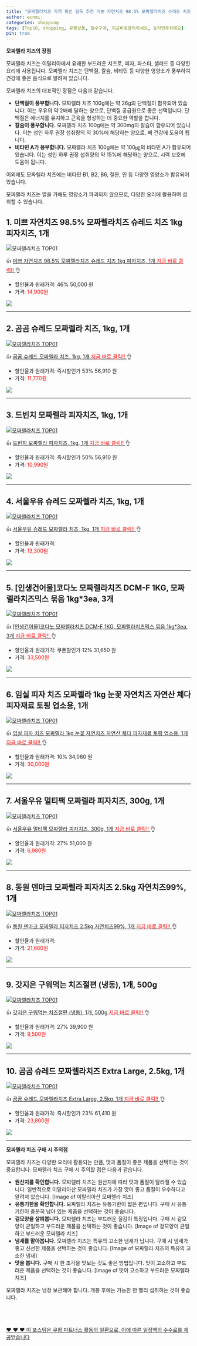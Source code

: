 ```yaml
---
title: "모짜렐라치즈 가격 확인 필독 추천 미쁘 자연치즈 98.5% 모짜렐라치즈 슈레드 치즈 1kg 피자치즈, 1개 비교 장점 구매가이드"
author: eunmi.
categories: shopping
tags: [Top10, shopping, 유행상품, 필수구매, 지금바로클릭하세요, 놓치면후회해요]
pin: true
---
```

**모짜렐라 치즈의 장점**

모짜렐라 치즈는 이탈리아에서 유래한 부드러운 치즈로, 피자, 파스타, 샐러드 등 다양한 요리에 사용됩니다. 모짜렐라 치즈는 단백질, 칼슘, 비타민 등 다양한 영양소가 풍부하여 건강에 좋은 음식으로 알려져 있습니다.

모짜렐라 치즈의 대표적인 장점은 다음과 같습니다.

* **단백질이 풍부합니다.** 모짜렐라 치즈 100g에는 약 26g의 단백질이 함유되어 있습니다. 이는 우유의 약 2배에 달하는 양으로, 단백질 공급원으로 좋은 선택입니다. 단백질은 에너지를 유지하고 근육을 형성하는 데 중요한 역할을 합니다.
* **칼슘이 풍부합니다.** 모짜렐라 치즈 100g에는 약 300mg의 칼슘이 함유되어 있습니다. 이는 성인 하루 권장 섭취량의 약 30%에 해당하는 양으로, 뼈 건강에 도움이 됩니다.
* **비타민 A가 풍부합니다.** 모짜렐라 치즈 100g에는 약 100㎍의 비타민 A가 함유되어 있습니다. 이는 성인 하루 권장 섭취량의 약 15%에 해당하는 양으로, 시력 보호에 도움이 됩니다.

이외에도 모짜렐라 치즈에는 비타민 B1, B2, B6, 철분, 인 등 다양한 영양소가 함유되어 있습니다.

모짜렐라 치즈는 열을 가해도 영양소가 파괴되지 않으므로, 다양한 요리에 활용하여 섭취할 수 있습니다.

   

## 1. 미쁘 자연치즈 98.5% 모짜렐라치즈 슈레드 치즈 1kg 피자치즈, 1개

![모짜렐라치즈 TOP01](https://thumbnail10.coupangcdn.com/thumbnails/remote/230x230ex/image/vendor_inventory/9ce8/8a43bd439cd836bfd2bddd517b70c8bb18d129a205ae5c2989b473bd64bf.JPG)


👍 [미쁘 자연치즈 98.5% 모짜렐라치즈 슈레드 치즈 1kg 피자치즈, 1개 <font color=red> 지금 바로 클릭!! </font> ](https://link.coupang.com/re/AFFSDP?lptag=AF3617701&subid=GithubCoopas&pageKey=5201188785&traceid=V0-153&itemId=7249862643&vendorItemId=74541400197) 👌 


- 할인율과 원래가격: 46%  50,000   원
- 가격: <span style='color:red'>14,900원</span>

[![](/discount_price.png)](https://link.coupang.com/re/AFFSDP?lptag=AF3617701&subid=GithubCoopas&pageKey=5201188785&traceid=V0-153&itemId=7249862643&vendorItemId=74541400197)

---


   

## 2. 곰곰 슈레드 모짜렐라 치즈, 1kg, 1개

[![모짜렐라치즈 TOP01](https://thumbnail9.coupangcdn.com/thumbnails/remote/230x230ex/image/retail/images/6337595723873993-f73775d5-9de9-435e-b29e-a8a783a25e5d.jpg)](https://link.coupang.com/re/AFFSDP?lptag=AF3617701&subid=GithubCoopas&pageKey=1308889924&traceid=V0-153&itemId=2325255337&vendorItemId=70321898123)


👍 [곰곰 슈레드 모짜렐라 치즈, 1kg, 1개 <font color=red> 지금 바로 클릭!! </font> ](https://link.coupang.com/re/AFFSDP?lptag=AF3617701&subid=GithubCoopas&pageKey=1308889924&traceid=V0-153&itemId=2325255337&vendorItemId=70321898123) 👌 


- 할인율과 원래가격: 즉시할인가 53%  56,910   원
- 가격: <span style='color:red'>11,770원</span>

[![](/discount_price.png)](https://link.coupang.com/re/AFFSDP?lptag=AF3617701&subid=GithubCoopas&pageKey=1308889924&traceid=V0-153&itemId=2325255337&vendorItemId=70321898123)

---


   

## 3. 드빈치 모짜렐라 피자치즈, 1kg, 1개

[![모짜렐라치즈 TOP01](https://thumbnail9.coupangcdn.com/thumbnails/remote/230x230ex/image/retail/images/1320071576151672-8aac89c5-8899-4b04-9df4-e3b6478c75b3.jpg)](https://link.coupang.com/re/AFFSDP?lptag=AF3617701&subid=GithubCoopas&pageKey=5010383918&traceid=V0-153&itemId=6706814188&vendorItemId=74000392566)


👍 [드빈치 모짜렐라 피자치즈, 1kg, 1개 <font color=red> 지금 바로 클릭!! </font> ](https://link.coupang.com/re/AFFSDP?lptag=AF3617701&subid=GithubCoopas&pageKey=5010383918&traceid=V0-153&itemId=6706814188&vendorItemId=74000392566) 👌 


- 할인율과 원래가격: 즉시할인가 50%  56,910   원
- 가격: <span style='color:red'>10,990원</span>

[![](/discount_price.png)](https://link.coupang.com/re/AFFSDP?lptag=AF3617701&subid=GithubCoopas&pageKey=5010383918&traceid=V0-153&itemId=6706814188&vendorItemId=74000392566)

---


   

## 4. 서울우유 슈레드 모짜렐라 치즈, 1kg, 1개

[![모짜렐라치즈 TOP01](https://thumbnail8.coupangcdn.com/thumbnails/remote/230x230ex/image/retail/images/3236758812141458-cca596a0-afe3-4193-936f-1d125a4a729b.jpg)](https://link.coupang.com/re/AFFSDP?lptag=AF3617701&subid=GithubCoopas&pageKey=130515366&traceid=V0-153&itemId=651682277&vendorItemId=4691954862)


👍 [서울우유 슈레드 모짜렐라 치즈, 1kg, 1개 <font color=red> 지금 바로 클릭!! </font> ](https://link.coupang.com/re/AFFSDP?lptag=AF3617701&subid=GithubCoopas&pageKey=130515366&traceid=V0-153&itemId=651682277&vendorItemId=4691954862) 👌 


- 할인율과 원래가격: 
- 가격: <span style='color:red'>13,300원</span>

[![](/discount_price.png)](https://link.coupang.com/re/AFFSDP?lptag=AF3617701&subid=GithubCoopas&pageKey=130515366&traceid=V0-153&itemId=651682277&vendorItemId=4691954862)

---


   

## 5. [인생건어물]코다노 모짜렐라치즈 DCM-F 1KG, 모짜렐라치즈믹스 묶음 1kg*3ea, 3개

[![모짜렐라치즈 TOP01](https://thumbnail6.coupangcdn.com/thumbnails/remote/230x230ex/image/vendor_inventory/7d5d/e2de998ba7a2d3ea3c6ac01d09bbb7382301e667f6d591bb876e45ad5fcd.png)](https://link.coupang.com/re/AFFSDP?lptag=AF3617701&subid=GithubCoopas&pageKey=7006234958&traceid=V0-153&itemId=17201265326&vendorItemId=84836099024)


👍 [[인생건어물]코다노 모짜렐라치즈 DCM-F 1KG, 모짜렐라치즈믹스 묶음 1kg*3ea, 3개 <font color=red> 지금 바로 클릭!! </font> ](https://link.coupang.com/re/AFFSDP?lptag=AF3617701&subid=GithubCoopas&pageKey=7006234958&traceid=V0-153&itemId=17201265326&vendorItemId=84836099024) 👌 


- 할인율과 원래가격: 쿠폰할인가 12%  31,650   원
- 가격: <span style='color:red'>33,500원</span>

[![](/discount_price.png)](https://link.coupang.com/re/AFFSDP?lptag=AF3617701&subid=GithubCoopas&pageKey=7006234958&traceid=V0-153&itemId=17201265326&vendorItemId=84836099024)

---


   

## 6. 임실 피자 치즈 모짜렐라 1kg 눈꽃 자연치즈 자연산 체다 피자재료 토핑 업소용, 1개

[![모짜렐라치즈 TOP01](https://thumbnail6.coupangcdn.com/thumbnails/remote/230x230ex/image/vendor_inventory/7f48/49d7f2548e4f25c89a5d34e6c0bdff5be09bc09ddecc3066547157c0e392.jpg)](https://link.coupang.com/re/AFFSDP?lptag=AF3617701&subid=GithubCoopas&pageKey=5498282369&traceid=V0-153&itemId=8533491719&vendorItemId=75820925194)


👍 [임실 피자 치즈 모짜렐라 1kg 눈꽃 자연치즈 자연산 체다 피자재료 토핑 업소용, 1개 <font color=red> 지금 바로 클릭!! </font> ](https://link.coupang.com/re/AFFSDP?lptag=AF3617701&subid=GithubCoopas&pageKey=5498282369&traceid=V0-153&itemId=8533491719&vendorItemId=75820925194) 👌 


- 할인율과 원래가격: 10%  34,060   원
- 가격: <span style='color:red'>30,000원</span>

[![](/discount_price.png)](https://link.coupang.com/re/AFFSDP?lptag=AF3617701&subid=GithubCoopas&pageKey=5498282369&traceid=V0-153&itemId=8533491719&vendorItemId=75820925194)

---


   

## 7. 서울우유 멀티팩 모짜렐라 피자치즈, 300g, 1개

[![모짜렐라치즈 TOP01](https://thumbnail6.coupangcdn.com/thumbnails/remote/230x230ex/image/retail/images/81477174315943-9f5eb558-e904-4b05-abb1-e1e0b1f33de9.jpg)](https://link.coupang.com/re/AFFSDP?lptag=AF3617701&subid=GithubCoopas&pageKey=130515366&traceid=V0-153&itemId=384156089&vendorItemId=3932825284)


👍 [서울우유 멀티팩 모짜렐라 피자치즈, 300g, 1개 <font color=red> 지금 바로 클릭!! </font> ](https://link.coupang.com/re/AFFSDP?lptag=AF3617701&subid=GithubCoopas&pageKey=130515366&traceid=V0-153&itemId=384156089&vendorItemId=3932825284) 👌 


- 할인율과 원래가격: 27%  51,000   원
- 가격: <span style='color:red'>6,980원</span>

[![](/discount_price.png)](https://link.coupang.com/re/AFFSDP?lptag=AF3617701&subid=GithubCoopas&pageKey=130515366&traceid=V0-153&itemId=384156089&vendorItemId=3932825284)

---


   

## 8. 동원 덴마크 모짜렐라 피자치즈 2.5kg 자연치즈99%, 1개

[![모짜렐라치즈 TOP01](https://thumbnail8.coupangcdn.com/thumbnails/remote/230x230ex/image/vendor_inventory/426f/97d01a729773a89c0f7ef8a3bd4cca05c486f163babf7d03c5a6c114d8d2.jpg)](https://link.coupang.com/re/AFFSDP?lptag=AF3617701&subid=GithubCoopas&pageKey=4807206989&traceid=V0-153&itemId=6179564753&vendorItemId=84582139717)


👍 [동원 덴마크 모짜렐라 피자치즈 2.5kg 자연치즈99%, 1개 <font color=red> 지금 바로 클릭!! </font> ](https://link.coupang.com/re/AFFSDP?lptag=AF3617701&subid=GithubCoopas&pageKey=4807206989&traceid=V0-153&itemId=6179564753&vendorItemId=84582139717) 👌 


- 할인율과 원래가격: 
- 가격: <span style='color:red'>21,660원</span>

[![](/discount_price.png)](https://link.coupang.com/re/AFFSDP?lptag=AF3617701&subid=GithubCoopas&pageKey=4807206989&traceid=V0-153&itemId=6179564753&vendorItemId=84582139717)

---


   

## 9. 갓지은 구워먹는 치즈절편 (냉동), 1개, 500g

[![모짜렐라치즈 TOP01](https://thumbnail7.coupangcdn.com/thumbnails/remote/230x230ex/image/retail/images/2022/12/09/15/8/ce63a178-f9c6-4808-9330-365c93499b3b.jpg)](https://link.coupang.com/re/AFFSDP?lptag=AF3617701&subid=GithubCoopas&pageKey=6990546045&traceid=V0-153&itemId=17108097408&vendorItemId=84281824798)


👍 [갓지은 구워먹는 치즈절편 (냉동), 1개, 500g <font color=red> 지금 바로 클릭!! </font> ](https://link.coupang.com/re/AFFSDP?lptag=AF3617701&subid=GithubCoopas&pageKey=6990546045&traceid=V0-153&itemId=17108097408&vendorItemId=84281824798) 👌 


- 할인율과 원래가격: 27%  39,900   원
- 가격: <span style='color:red'>9,500원</span>

[![](/discount_price.png)](https://link.coupang.com/re/AFFSDP?lptag=AF3617701&subid=GithubCoopas&pageKey=6990546045&traceid=V0-153&itemId=17108097408&vendorItemId=84281824798)

---


   

## 10. 곰곰 슈레드 모짜렐라치즈 Extra Large, 2.5kg, 1개

[![모짜렐라치즈 TOP01](https://thumbnail9.coupangcdn.com/thumbnails/remote/230x230ex/image/retail/images/5749902862500685-48070d9b-8e5d-4bc7-8d2c-4f64fbfc4012.jpg)](https://link.coupang.com/re/AFFSDP?lptag=AF3617701&subid=GithubCoopas&pageKey=1551145126&traceid=V0-153&itemId=2654108112&vendorItemId=70644898443)


👍 [곰곰 슈레드 모짜렐라치즈 Extra Large, 2.5kg, 1개 <font color=red> 지금 바로 클릭!! </font> ](https://link.coupang.com/re/AFFSDP?lptag=AF3617701&subid=GithubCoopas&pageKey=1551145126&traceid=V0-153&itemId=2654108112&vendorItemId=70644898443) 👌 


- 할인율과 원래가격: 즉시할인가 23%  61,410   원
- 가격: <span style='color:red'>23,800원</span>

[![](/discount_price.png)](https://link.coupang.com/re/AFFSDP?lptag=AF3617701&subid=GithubCoopas&pageKey=1551145126&traceid=V0-153&itemId=2654108112&vendorItemId=70644898443)

---
**모짜렐라 치즈 구매 시 주의점**

모짜렐라 치즈는 다양한 요리에 활용되는 만큼, 맛과 품질이 좋은 제품을 선택하는 것이 중요합니다. 모짜렐라 치즈 구매 시 주의할 점은 다음과 같습니다.

* **원산지를 확인합니다.** 모짜렐라 치즈는 원산지에 따라 맛과 품질이 달라질 수 있습니다. 일반적으로 이탈리아산 모짜렐라 치즈가 가장 맛이 좋고 품질이 우수하다고 알려져 있습니다.
[Image of 이탈리아산 모짜렐라 치즈]
* **유통기한을 확인합니다.** 모짜렐라 치즈는 유통기한이 짧은 편입니다. 구매 시 유통기한이 충분히 남아 있는 제품을 선택하는 것이 좋습니다.
* **겉모양을 살펴봅니다.** 모짜렐라 치즈는 부드러운 질감이 특징입니다. 구매 시 겉모양이 균일하고 부드러운 제품을 선택하는 것이 좋습니다.
[Image of 겉모양이 균일하고 부드러운 모짜렐라 치즈]
* **냄새를 맡아봅니다.** 모짜렐라 치즈는 특유의 고소한 냄새가 납니다. 구매 시 냄새가 좋고 신선한 제품을 선택하는 것이 좋습니다.
[Image of 모짜렐라 치즈의 특유의 고소한 냄새]
* **맛을 봅니다.** 구매 시 한 조각을 맛보는 것도 좋은 방법입니다. 맛이 고소하고 부드러운 제품을 선택하는 것이 좋습니다.
[Image of 맛이 고소하고 부드러운 모짜렐라 치즈]

모짜렐라 치즈는 냉장 보관해야 합니다. 개봉 후에는 가능한 한 빨리 섭취하는 것이 좋습니다.<br><br><br><br><br> [ ❤ ❤ ❤ 이 포스팅은 쿠팡 파트너스 활동의 일환으로, 이에 따른 일정액의 수수료를 제공받습니다](https://link.coupang.com/a/bcEFyh)